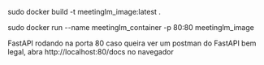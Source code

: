 sudo docker build -t meetinglm_image:latest .

sudo docker run --name meetinglm_container -p 80:80 meetinglm_image

FastAPI rodando na porta 80
caso queira ver um postman do FastAPI bem legal, abra http://localhost:80/docs no navegador